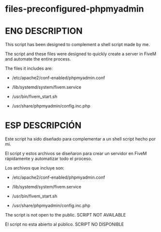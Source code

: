 # files-preconfigured-phpmyadmin


# ENG DESCRIPTION
This script has been designed to complement a shell script made by me.

The script and these files were designed to quickly create a server in FiveM and automate the entire process.

The files it includes are:

  - /etc/apache2/conf-enabled/phpmyadmin.conf
  
  - /lib/systemd/system/fivem.service
  
  - /usr/bin/fivem_start.sh
  
  - /usr/share/phpmyadmin/config.inc.php


# ESP DESCRIPCIÓN
Este script ha sido diseñado para complementar a un shell script hecho por mi.

El script y estos archivos se diseñaron para crear un servidor en FiveM rápidamente y automatizar todo el proceso.

Los archivos que incluye son:

  - /etc/apache2/conf-enabled/phpmyadmin.conf
  
  - /lib/systemd/system/fivem.service
  
  - /usr/bin/fivem_start.sh
  
  - /usr/share/phpmyadmin/config.inc.php
  
  
  The script is not open to the public. SCRIPT NOT AVAILABLE
  
  El script no esta abierto al público. SCRIPT NO DISPONIBLE
